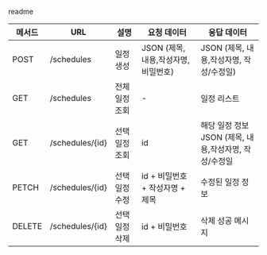 readme

| 메서드    | URL             | 설명       | 요청 데이터                   | 응답 데이터 |
|--------|-----------------|----------|--------------------------|-------------|
| POST   | /schedules      | 일정 생성    | JSON (제목, 내용,작성자명, 비밀번호) | JSON (제목, 내용,작성자명, 작성/수정일)  |
| GET    | /schedules      | 전체 일정 조회 | -                        | 일정 리스트 |
| GET    | /schedules/{id} | 선택 일정 조회 | id                       | 해당 일정 정보<br/>JSON (제목, 내용,작성자명, 작성/수정일 |
| PETCH  | /schedules/{id} | 선택 일정 수정 | id + 비밀번호 + 작성자명 + 제목    | 수정된 일정 정보 |
| DELETE | /schedules/{id} | 선택 일정 삭제 | id + 비밀번호                | 삭제 성공 메시지 |


